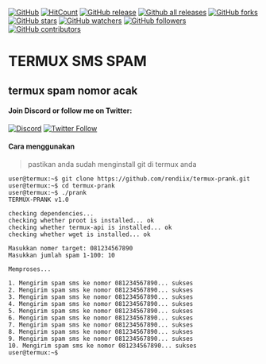 [![GitHub](https://img.shields.io/github/license/rendiix/make_ext4fs.svg)](https://github.com/rendiix/termux-prank/blob/master/LICENSE)
[![HitCount](http://hits.dwyl.io/rendiix/make_ext4fs.svg)](http://github.com/rendiix/termux-prank)
[![GitHub release](https://img.shields.io/github/release/rendiix/make_ext4fs.svg)](https://GitHub.com/rendiix/termux-prank/releases/)
[![Github all releases](https://img.shields.io/github/downloads/rendiix/termux-prank/total.svg)](https://GitHub.com/rendiix/termux-prank/releases/)
[![GitHub forks](https://img.shields.io/github/forks/rendiix/make_ext4fs.svg?style=social&label=Fork&maxAge=2592000)](https://GitHub.com/rendiix/termux-prank/network/)
[![GitHub stars](https://img.shields.io/github/stars/rendiix/make_ext4fs.svg?style=social&label=Star&maxAge=2592000)](https://GitHub.com/rendiix/termux-prank/stargazers/)
[![GitHub watchers](https://img.shields.io/github/watchers/rendiix/make_ext4fs.svg?style=social)](https://github.com/rendiix/termux-prank/watchers)
[![GitHub followers](https://img.shields.io/github/followers/rendiix.svg?style=social&label=Follow&maxAge=2592000)](https://github.com/rendiix?tab=followers)
[![GitHub contributors](https://img.shields.io/github/contributors/rendiix/make_ext4fs.svg)](https://GitHub.com/rendiix/termux-prank/graphs/contributors/)

# TERMUX SMS SPAM
## termux spam nomor acak

#### Join Discord or follow me on Twitter:

[![Discord](https://img.shields.io/discord/404576842419273729.svg?label=join%20discord&logo=discord)](https://discord.gg/5PmKhrc)
[![Twitter Follow](https://img.shields.io/twitter/follow/rendiix.svg?color=green&label=follow&logo=twitter&style=social)](https://twitter.com/rendiix)

#### Cara menggunakan

>pastikan anda sudah menginstall git di termux anda

```console
user@termux:~$ git clone https://github.com/rendiix/termux-prank.git
user@termux:~$ cd termux-prank
user@termux:~$ ./prank
TERMUX-PRANK v1.0

checking dependencies...
checking whether proot is installed... ok
checking whether termux-api is installed... ok
checking whether wget is installed... ok

Masukkan nomer target: 081234567890
Masukkan jumlah spam 1-100: 10

Memproses...

1. Mengirim spam sms ke nomor 081234567890... sukses
2. Mengirim spam sms ke nomor 081234567890... sukses
3. Mengirim spam sms ke nomor 081234567890... sukses
4. Mengirim spam sms ke nomor 081234567890... sukses
5. Mengirim spam sms ke nomor 081234567890... sukses
6. Mengirim spam sms ke nomor 081234567890... sukses
7. Mengirim spam sms ke nomor 081234567890... sukses
8. Mengirim spam sms ke nomor 081234567890... sukses
9. Mengirim spam sms ke nomor 081234567890... sukses
10. Mengirim spam sms ke nomor 081234567890... sukses
user@termux:~$
```


